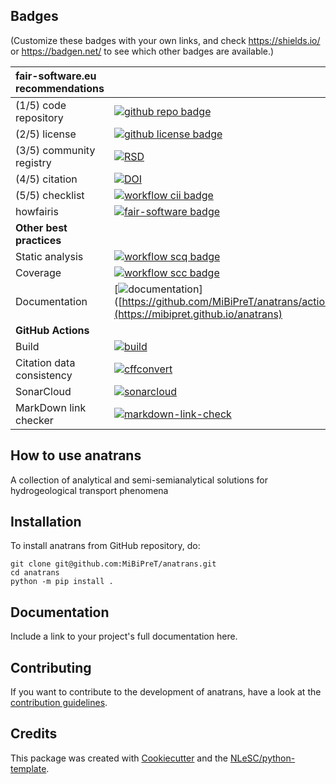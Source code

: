 ## Badges

(Customize these badges with your own links, and check https://shields.io/ or https://badgen.net/ to see which other badges are available.)

| fair-software.eu recommendations | |
| :-- | :--  |
| (1/5) code repository              | [![github repo badge](https://img.shields.io/badge/github-repo-000.svg?logo=github&labelColor=gray&color=blue)](https://github.com/MiBiPreT/anatrans) |
| (2/5) license                      | [![github license badge](https://img.shields.io/github/license/MiBiPreT/anatrans)](https://github.com/MiBiPreT/anatrans) |
| (3/5) community registry           | [![RSD](https://img.shields.io/badge/rsd-anatrans-00a3e3.svg)](https://www.research-software.nl/software/anatrans)
| (4/5) citation                     | [![DOI](https://zenodo.org/badge/DOI/10.5281/zenodo.10877886.svg)](https://doi.org/10.5281/zenodo.10877886) |
| (5/5) checklist                    | [![workflow cii badge](https://bestpractices.coreinfrastructure.org/projects/8710/badge)](https://bestpractices.coreinfrastructure.org/projects/8710) |
| howfairis                          | [![fair-software badge](https://img.shields.io/badge/fair--software.eu-%E2%97%8F%20%20%E2%97%8F%20%20%E2%97%8F%20%20%E2%97%8F%20%20%E2%97%8B-yellow)](https://fair-software.eu) |
| **Other best practices**           | &nbsp; |
| Static analysis                    | [![workflow scq badge](https://sonarcloud.io/api/project_badges/measure?project=MiBiPreT_anatrans&metric=alert_status)](https://sonarcloud.io/dashboard?id=MiBiPreT_anatrans) |
| Coverage                           | [![workflow scc badge](https://sonarcloud.io/api/project_badges/measure?project=MiBiPreT_anatrans&metric=coverage)](https://sonarcloud.io/dashboard?id=MiBiPreT_anatrans) |
| Documentation                      | [![documentation](https://github.com/MiBiPreT/anatrans/actions/workflows/documentation.yml/badge.svg)]([https://github.com/MiBiPreT/anatrans/actions/workflows/documentation.yml](https://mibipret.github.io/anatrans) |
| **GitHub Actions**                 | &nbsp; |
| Build                              | [![build](https://github.com/MiBiPreT/anatrans/actions/workflows/build.yml/badge.svg)](https://github.com/MiBiPreT/anatrans/actions/workflows/build.yml) |
| Citation data consistency          | [![cffconvert](https://github.com/MiBiPreT/anatrans/actions/workflows/cffconvert.yml/badge.svg)](https://github.com/MiBiPreT/anatrans/actions/workflows/cffconvert.yml) |
| SonarCloud                         | [![sonarcloud](https://github.com/MiBiPreT/anatrans/actions/workflows/sonarcloud.yml/badge.svg)](https://github.com/MiBiPreT/anatrans/actions/workflows/sonarcloud.yml) |
| MarkDown link checker              | [![markdown-link-check](https://github.com/MiBiPreT/anatrans/actions/workflows/markdown-link-check.yml/badge.svg)](https://github.com/MiBiPreT/anatrans/actions/workflows/markdown-link-check.yml) |

## How to use anatrans

A collection of analytical and semi-semianalytical solutions for hydrogeological transport phenomena

## Installation

To install anatrans from GitHub repository, do:

```console
git clone git@github.com:MiBiPreT/anatrans.git
cd anatrans
python -m pip install .
```

## Documentation

Include a link to your project's full documentation here.

## Contributing

If you want to contribute to the development of anatrans,
have a look at the [contribution guidelines](CONTRIBUTING.md).

## Credits

This package was created with [Cookiecutter](https://github.com/audreyr/cookiecutter) and the [NLeSC/python-template](https://github.com/NLeSC/python-template).

